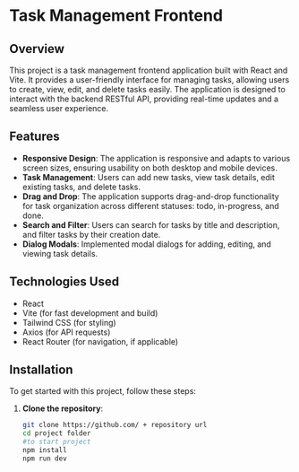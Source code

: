 # Task Management Frontend

## Overview

This project is a task management frontend application built with React and Vite. It provides a user-friendly interface for managing tasks, allowing users to create, view, edit, and delete tasks easily. The application is designed to interact with the backend RESTful API, providing real-time updates and a seamless user experience.

## Features

- **Responsive Design**: The application is responsive and adapts to various screen sizes, ensuring usability on both desktop and mobile devices.
- **Task Management**: Users can add new tasks, view task details, edit existing tasks, and delete tasks.
- **Drag and Drop**: The application supports drag-and-drop functionality for task organization across different statuses: todo, in-progress, and done.
- **Search and Filter**: Users can search for tasks by title and description, and filter tasks by their creation date.
- **Dialog Modals**: Implemented modal dialogs for adding, editing, and viewing task details.

## Technologies Used

- React
- Vite (for fast development and build)
- Tailwind CSS (for styling)
- Axios (for API requests)
- React Router (for navigation, if applicable)

## Installation

To get started with this project, follow these steps:

1. **Clone the repository**:
   ```bash
   git clone https://github.com/ + repository url
   cd project folder
   #to start project
   npm install
   npm run dev
